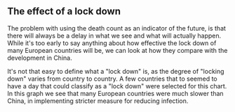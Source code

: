 ## The effect of a lock down
The problem with using the death count as an indicator of the future, is that there will always be a delay in what we see and what will actually happen.
While it's too early to say anything about how effective the lock down of many European countries will be, we can look at how they compare with the development in China.  

It's not that easy to define what a "lock down" is, as the degree of "locking down" varies from country to country.
A few countries that to seemed to have a day that could classify as a "lock down" were selected for this chart.
In this graph we see that many European countries were much slower than China, in implementing stricter measure for reducing infection.